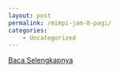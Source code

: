 ```yaml
---
layout: post
permalink: /mimpi-jam-8-pagi/
categories:
    - Uncategorized
---
```


[Baca Selengkapnya](/02)